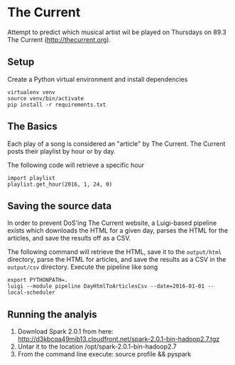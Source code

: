 # The Current
Attempt to predict which musical artist wil be played on Thursdays on 89.3 The Current (http://thecurrent.org).
## Setup
Create a Python virtual environment and install dependencies
```
virtualenv venv
source venv/bin/activate
pip install -r requirements.txt
```

## The Basics
Each play of a song is considered an "article" by The Current. The Current posts their playlist by hour or by day.

The following code will retrieve a specific hour
```
import playlist
playlist.get_hour(2016, 1, 24, 0)
```

## Saving the source data
In order to prevent DoS'ing The Current website, a Luigi-based pipeline exists which downloads the HTML for a given day, parses the HTML for the articles, and save the results off as a CSV.

The following command will retrieve the HTML, save it to the `output/html` directory, parse the HTML for articles, and save the results as a CSV in the `output/csv` directory. Execute the pipeline like song
```
export PYTHONPATH=.
luigi --module pipeline DayHtmlToArticlesCsv --date=2016-01-01 --local-scheduler
```

## Running the analyis
 1. Download Spark 2.0.1 from here: http://d3kbcqa49mib13.cloudfront.net/spark-2.0.1-bin-hadoop2.7.tgz
 1. Untar it to the location /opt/spark-2.0.1-bin-hadoop2.7
 1. From the command line execute: source profile && pyspark

